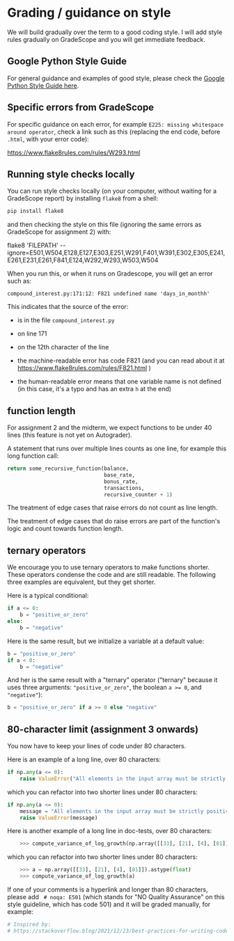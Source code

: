 # Grading / guidance on style

We will build gradually over the term to a good coding style. I will add style rules gradually on GradeScope and you will get immediate feedback.

## Google Python Style Guide

For general guidance and examples of good style, please check the [Google Python Style
Guide here](https://google.github.io/styleguide/pyguide.html).

## Specific errors from GradeScope

For specific guidance on each error, for example `E225: missing whitespace around operator`, check a link such as this (replacing the end code, before `.html`, with your error code):

https://www.flake8rules.com/rules/W293.html

## Running style checks locally

You can run style checks locally (on your computer, without waiting
for a GradeScope report) by installing `flake8` from a shell:

```bash
pip install flake8
```

and then checking the style on this file (ignoring the same errors as GradeScope for assignment 2) with:

flake8 'FILEPATH' --ignore=E501,W504,E128,E127,E303,E251,W291,F401,W391,E302,E305,E241,E261,E231,E261,F841,E124,W292,W293,W503,W504

When you run this, or when it runs on Gradescope, you will get an error such as:

```
compound_interest.py:171:12: F821 undefined name 'days_in_monthh'
```

This indicates that the source of the error:

- is in the file `compound_interest.py`

- on line 171

- on the 12th character of the line

- the machine-readable error has code F821 (and you can read about it at    https://www.flake8rules.com/rules/F821.html )

- the human-readable error means that one variable name is not defined (in this case, it's a typo and has an extra `h` at the end)

## function length

For assignment 2 and the midterm, we expect functions to be under 40 lines (this feature is not yet on Autograder).

A statement that runs over multiple lines counts as one line, for example this long function call:

```python
return some_recursive_function(balance,
                               base_rate,
                               bonus_rate,
                               transactions,
                               recursive_counter + 1)
```

The treatment of edge cases that raise errors do not count as line length.

The treatment of edge cases that do raise errors are part of the function's logic and count towards function length.

## ternary operators

We encourage you to use ternary operators to make functions shorter. These operators condense the code and are still readable. The following three examples are equivalent, but they get shorter.

Here is a typical conditional:

```python
if a <= 0:
    b = "positive_or_zero"
else:
    b = "negative"
```

Here is the same result, but we initialize a variable at a default value:

```python
b = "positive_or_zero"
if a < 0:
    b = "negative"
```

And her is the same result with a "ternary" operator ("ternary" because it uses three arguments: `"positive_or_zero"`, the boolean `a >= 0`, and `"negative"`):

```python
b = "positive_or_zero" if a >= 0 else "negative"
```

## 80-character limit (assignment 3 onwards)

You now have to keep your lines of code under 80 characters.

Here is an example of a long line, over 80 characters:

``` python
if np.any(a <= 0):
    raise ValueError("All elements in the input array must be strictly positive.")
```

which you can refactor into two shorter lines under 80 characters:

``` python
if np.any(a <= 0):
    message = "All elements in the input array must be strictly positive."
    raise ValueError(message)
```

Here is another example of a long line in doc-tests, over 80 characters:

``` python
    >>> compute_variance_of_log_growth(np.array([[33], [21], [4], [81]]).astype(float))
```

which you can refactor into two shorter lines under 80 characters:

``` python
    >>> a = np.array([[33], [21], [4], [81]]).astype(float)
    >>> compute_variance_of_log_growth(a)
```

If one of your comments is a hyperlink and longer than 80 characters, please
add ` # noqa: E501` (which stands for "NO Quality Assurance" on this
style guideline, which has code 501) and it will be graded manually, for example:

```python
# Inspired by:
# https://stackoverflow.blog/2021/12/23/best-practices-for-writing-code-comments/  # noqa: E501
```
